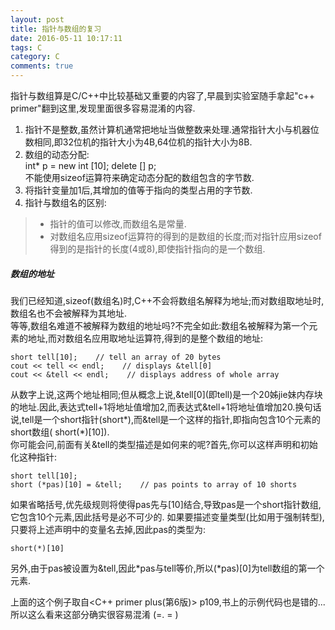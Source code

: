 ```yaml
---
layout: post
title: 指针与数组的复习
date: 2016-05-11 10:17:11
tags: C
category: C
comments: true
---
```



指针与数组算是C/C++中比较基础又重要的内容了,早晨到实验室随手拿起"c++ primer"翻到这里,发现里面很多容易混淆的内容.

1. 指针不是整数,虽然计算机通常把地址当做整数来处理.通常指针大小与机器位数相同,即32位机的指针大小为4B,64位机的指针大小为8B.
2. 数组的动态分配:  
  int* p = new int [10];
  delete [] p;  
不能使用sizeof运算符来确定动态分配的数组包含的字节数.
3. 将指针变量加1后,其增加的值等于指向的类型占用的字节数.
4. 指针与数组名的区别: 

> * 指针的值可以修改,而数组名是常量.  
> * 对数组名应用sizeof运算符的得到的是数组的长度;而对指针应用sizeof得到的是指针的长度(4或8),即使指针指向的是一个数组.

##### 数组的地址

我们已经知道,sizeof(数组名)时,C++不会将数组名解释为地址;而对数组取地址时,数组名也不会被解释为其地址.  
等等,数组名难道不被解释为数组的地址吗?不完全如此:数组名被解释为第一个元素的地址,而对数组名应用取地址运算符,得到的是整个数组的地址:   
```
short tell[10];    // tell an array of 20 bytes
cout << tell << endl;    // displays &tell[0]
cout << &tell << endl;    // displays address of whole array
```
从数字上说,这两个地址相同;但从概念上说,&tell\[0]\(即tell)是一个20姊jie妹内存块的地址.因此,表达式tell+1将地址值增加2,而表达式&tell+1将地址值增加20.换句话说,tell是一个short指针(short*),而&tell是一个这样的指针,即指向包含10个元素的short数组( short(*)\[10]).   
你可能会问,前面有关&tell的类型描述是如何来的呢?首先,你可以这样声明和初始化这种指针:   
```
short tell[10];
short (*pas)[10] = &tell;    // pas points to array of 10 shorts 
```
如果省略括号,优先级规则将使得pas先与[10]结合,导致pas是一个short指针数组,它包含10个元素,因此括号是必不可少的.
如果要描述变量类型(比如用于强制转型),只要将上述声明中的变量名去掉,因此pas的类型为:
```
short(*)[10]
```
另外,由于pas被设置为&tell,因此*pas与tell等价,所以(*pas)[0]为tell数组的第一个元素.

上面的这个例子取自\<C++ primer plus(第6版)> p109,书上的示例代码也是错的...所以这么看来这部分确实很容易混淆 \(=. = )
